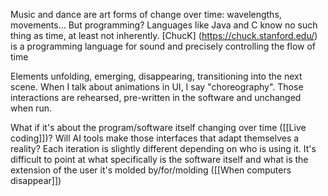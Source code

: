 
Music and dance are art forms of change over time: wavelengths, movements...
But programming? Languages like Java and C know no such thing as time, at least not inherently.
[ChucK] (https://chuck.stanford.edu/) is a programming language for sound and precisely controlling the flow of time

Elements unfolding, emerging, disappearing, transitioning into the next scene. When I talk about animations in UI, I say "choreography". Those interactions are rehearsed, pre-written in the software and unchanged when run.  

What if it's about the program/software itself changing over time ([[Live coding]])? Will AI tools make those interfaces that adapt themselves a reality? Each iteration is slightly different depending on who is using it. It's difficult to point at what specifically is the software itself and what is the extension of the user it's molded by/for/molding ([[When computers disappear]])
